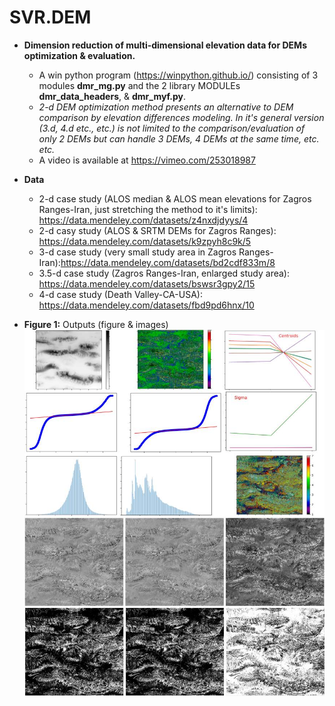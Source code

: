 # SVR.DEM
* **Dimension reduction of multi-dimensional elevation data for DEMs optimization & evaluation.**
  * A win python program (https://winpython.github.io/) consisting of 3 modules **dmr_mg.py** and the 2 library MODULEs **dmr_data_headers**, & **dmr_myf.py**.
  * _2-d DEM optimization method presents an alternative to DEM comparison by elevation differences modeling. In it's general version (3.d, 4.d etc., etc.) is not limited to the comparison/evaluation of only 2 DEMs but can handle 3 DEMs, 4 DEMs at the same time, etc. etc._
  * A video is available at https://vimeo.com/253018987
* **Data**
  * 2-d case study (ALOS median & ALOS mean elevations for Zagros Ranges-Iran, just stretching the method to it's limits): https://data.mendeley.com/datasets/z4nxdjdyys/4
  * 2-d casy study  (ALOS & SRTM DEMs for Zagros Ranges): https://data.mendeley.com/datasets/k9zpyh8c9k/5
  * 3-d case study (very small study area in Zagros Ranges-Iran):https://data.mendeley.com/datasets/bd2cdf833m/8
  * 3.5-d case study (Zagros Ranges-Iran, enlarged study area): https://data.mendeley.com/datasets/bswsr3gpy2/15
  * 4-d case study (Death Valley-CA-USA): https://data.mendeley.com/datasets/fbd9pd6hnx/10

* **Figure 1:** Outputs (figure & images)
  ![Example of output images](https://github.com/miliaresis/SVR.DEM/blob/master/mapping.jpg)
